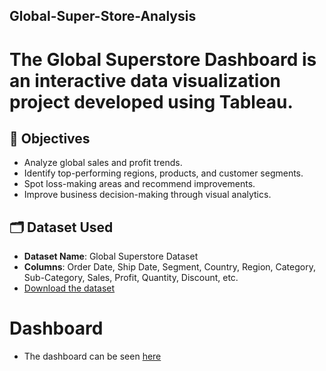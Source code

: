 ## Global-Super-Store-Analysis
# The Global Superstore Dashboard is an interactive data visualization project developed using Tableau. 
## 🎯 Objectives

- Analyze global sales and profit trends.
- Identify top-performing regions, products, and customer segments.
- Spot loss-making areas and recommend improvements.
- Improve business decision-making through visual analytics.

## 🗂️ Dataset Used

- **Dataset Name**: Global Superstore Dataset
- **Columns**: Order Date, Ship Date, Segment, Country, Region, Category, Sub-Category, Sales, Profit, Quantity, Discount, etc.
- <a href="https://github.com/mitakshra/Global-Super-Store-Analysis/blob/main/global_superstore_2016.xlsx">Download the dataset</a>
# Dashboard
- The dashboard can be seen <a href="https://github.com/mitakshra/Global-Super-Store-Analysis/blob/main/Screenshot%20(811).png">here</a>
